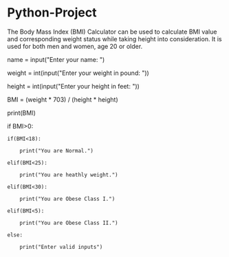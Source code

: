 # Python-Project

The Body Mass Index (BMI) Calculator can be used to calculate BMI value and corresponding weight status while taking height into consideration. It is used for both men and women, age 20 or older.

name = input("Enter your name: ")

weight = int(input("Enter your weight in pound: "))

height = int(input("Enter your height in feet: "))

BMI = (weight * 703) / (height * height)

print(BMI)

if BMI>0:

    if(BMI<18):
    
        print("You are Normal.")
        
    elif(BMI<25):
    
        print("You are heathly weight.")
        
    elif(BMI<30):
    
        print("You are Obese Class I.")
        
    elif(BMI<5):
    
        print("You are Obese Class II.")   
        
    else:
    
        print("Enter valid inputs")
